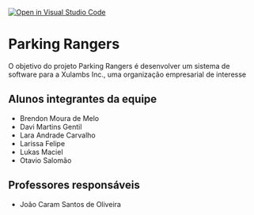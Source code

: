 [![Open in Visual Studio Code](https://classroom.github.com/assets/open-in-vscode-718a45dd9cf7e7f842a935f5ebbe5719a5e09af4491e668f4dbf3b35d5cca122.svg)](https://classroom.github.com/online_ide?assignment_repo_id=12219450&assignment_repo_type=AssignmentRepo)
# Parking Rangers
O objetivo do projeto Parking Rangers é desenvolver um sistema de software para a Xulambs Inc., uma organização empresarial de interesse

## Alunos integrantes da equipe

* Brendon Moura de Melo
* Davi Martins Gentil
* Lara Andrade Carvalho
* Larissa Felipe
* Lukas Maciel
* Otavio Salomão

## Professores responsáveis

* João Caram Santos de Oliveira

